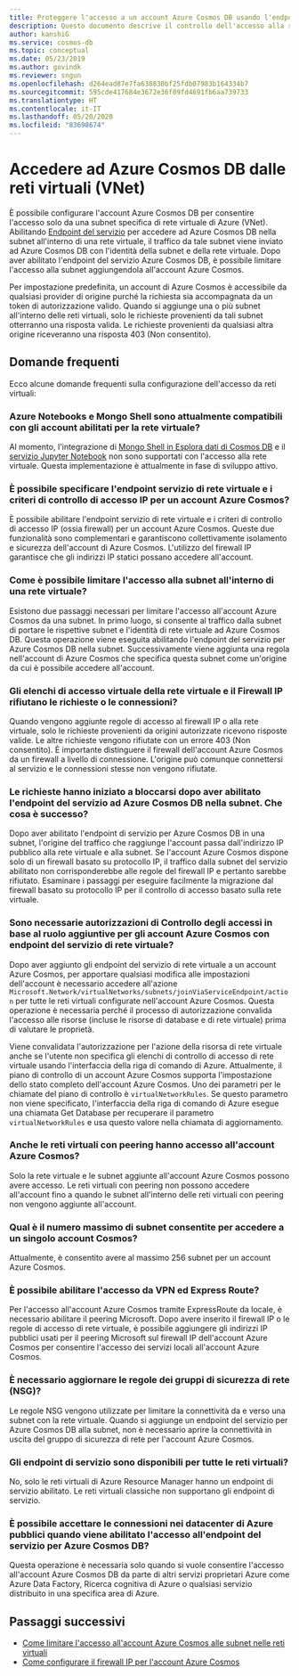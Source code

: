 ```yaml
---
title: Proteggere l'accesso a un account Azure Cosmos DB usando l'endpoint servizio di rete virtuale
description: Questo documento descrive il controllo dell'accesso alla rete virtuale e alla subnet per un account Azure Cosmos.
author: kanshiG
ms.service: cosmos-db
ms.topic: conceptual
ms.date: 05/23/2019
ms.author: govindk
ms.reviewer: sngun
ms.openlocfilehash: d264ead87e7fa638830bf25fdb07983b164334b7
ms.sourcegitcommit: 595cde417684e3672e36f09fd4691fb6aa739733
ms.translationtype: HT
ms.contentlocale: it-IT
ms.lasthandoff: 05/20/2020
ms.locfileid: "83698674"
---
```

# <a name="access-azure-cosmos-db-from-virtual-networks-vnet"></a>Accedere ad Azure Cosmos DB dalle reti virtuali (VNet)

È possibile configurare l'account Azure Cosmos DB per consentire l'accesso solo da una subnet specifica di rete virtuale di Azure (VNet). Abilitando [Endpoint del servizio](../virtual-network/virtual-network-service-endpoints-overview.md) per accedere ad Azure Cosmos DB nella subnet all'interno di una rete virtuale, il traffico da tale subnet viene inviato ad Azure Cosmos DB con l'identità della subnet e della rete virtuale. Dopo aver abilitato l'endpoint del servizio Azure Cosmos DB, è possibile limitare l'accesso alla subnet aggiungendola all'account Azure Cosmos.

Per impostazione predefinita, un account di Azure Cosmos è accessibile da qualsiasi provider di origine purché la richiesta sia accompagnata da un token di autorizzazione valido. Quando si aggiunge una o più subnet all'interno delle reti virtuali, solo le richieste provenienti da tali subnet otterranno una risposta valida. Le richieste provenienti da qualsiasi altra origine riceveranno una risposta 403 (Non consentito). 

## <a name="frequently-asked-questions"></a>Domande frequenti

Ecco alcune domande frequenti sulla configurazione dell'accesso da reti virtuali:

### <a name="are-notebooks-and-mongo-shell-currently-compatible-with-virtual-network-enabled-accounts"></a>Azure Notebooks e Mongo Shell sono attualmente compatibili con gli account abilitati per la rete virtuale?

Al momento, l'integrazione di [Mongo Shell in Esplora dati di Cosmos DB](https://devblogs.microsoft.com/cosmosdb/preview-native-mongo-shell/) e il [servizio Jupyter Notebook](https://docs.microsoft.com/azure/cosmos-db/cosmosdb-jupyter-notebooks) non sono supportati con l'accesso alla rete virtuale. Questa implementazione è attualmente in fase di sviluppo attivo.

### <a name="can-i-specify-both-virtual-network-service-endpoint-and-ip-access-control-policy-on-an-azure-cosmos-account"></a>È possibile specificare l'endpoint servizio di rete virtuale e i criteri di controllo di accesso IP per un account Azure Cosmos? 

È possibile abilitare l'endpoint servizio di rete virtuale e i criteri di controllo di accesso IP (ossia firewall) per un account Azure Cosmos. Queste due funzionalità sono complementari e garantiscono collettivamente isolamento e sicurezza dell'account di Azure Cosmos. L'utilizzo del firewall IP garantisce che gli indirizzi IP statici possano accedere all'account. 

### <a name="how-do-i-limit-access-to-subnet-within-a-virtual-network"></a>Come è possibile limitare l'accesso alla subnet all'interno di una rete virtuale? 

Esistono due passaggi necessari per limitare l'accesso all'account Azure Cosmos da una subnet. In primo luogo, si consente al traffico dalla subnet di portare le rispettive subnet e l'identità di rete virtuale ad Azure Cosmos DB. Questa operazione viene eseguita abilitando l'endpoint del servizio per Azure Cosmos DB nella subnet. Successivamente viene aggiunta una regola nell'account di Azure Cosmos che specifica questa subnet come un'origine da cui è possibile accedere all'account.

### <a name="will-virtual-network-acls-and-ip-firewall-reject-requests-or-connections"></a>Gli elenchi di accesso virtuale della rete virtuale e il Firewall IP rifiutano le richieste o le connessioni? 

Quando vengono aggiunte regole di accesso al firewall IP o alla rete virtuale, solo le richieste provenienti da origini autorizzate ricevono risposte valide. Le altre richieste vengono rifiutate con un errore 403 (Non consentito). È importante distinguere il firewall dell'account Azure Cosmos da un firewall a livello di connessione. L'origine può comunque connettersi al servizio e le connessioni stesse non vengono rifiutate.

### <a name="my-requests-started-getting-blocked-when-i-enabled-service-endpoint-to-azure-cosmos-db-on-the-subnet-what-happened"></a>Le richieste hanno iniziato a bloccarsi dopo aver abilitato l'endpoint del servizio ad Azure Cosmos DB nella subnet. Che cosa è successo?

Dopo aver abilitato l'endpoint di servizio per Azure Cosmos DB in una subnet, l'origine del traffico che raggiunge l'account passa dall'indirizzo IP pubblico alla rete virtuale e alla subnet. Se l'account Azure Cosmos dispone solo di un firewall basato su protocollo IP, il traffico dalla subnet del servizio abilitato non corrisponderebbe alle regole del firewall IP e pertanto sarebbe rifiutato. Esaminare i passaggi per eseguire facilmente la migrazione dal firewall basato su protocollo IP per il controllo di accesso basato sulla rete virtuale.

### <a name="are-additional-rbac-permissions-needed-for-azure-cosmos-accounts-with-vnet-service-endpoints"></a>Sono necessarie autorizzazioni di Controllo degli accessi in base al ruolo aggiuntive per gli account Azure Cosmos con endpoint del servizio di rete virtuale?

Dopo aver aggiunto gli endpoint del servizio di rete virtuale a un account Azure Cosmos, per apportare qualsiasi modifica alle impostazioni dell'account è necessario accedere all'azione `Microsoft.Network/virtualNetworks/subnets/joinViaServiceEndpoint/action` per tutte le reti virtuali configurate nell'account Azure Cosmos. Questa operazione è necessaria perché il processo di autorizzazione convalida l'accesso alle risorse (incluse le risorse di database e di rete virtuale) prima di valutare le proprietà.
 
Viene convalidata l'autorizzazione per l'azione della risorsa di rete virtuale anche se l'utente non specifica gli elenchi di controllo di accesso di rete virtuale usando l'interfaccia della riga di comando di Azure. Attualmente, il piano di controllo di un account Azure Cosmos supporta l'impostazione dello stato completo dell'account Azure Cosmos. Uno dei parametri per le chiamate del piano di controllo è `virtualNetworkRules`. Se questo parametro non viene specificato, l'interfaccia della riga di comando di Azure esegue una chiamata Get Database per recuperare il parametro `virtualNetworkRules` e usa questo valore nella chiamata di aggiornamento.

### <a name="do-the-peered-virtual-networks-also-have-access-to-azure-cosmos-account"></a>Anche le reti virtuali con peering hanno accesso all'account Azure Cosmos? 
Solo la rete virtuale e le subnet aggiunte all'account Azure Cosmos possono avere accesso. Le reti virtuali con peering non possono accedere all'account fino a quando le subnet all'interno delle reti virtuali con peering non vengono aggiunte all'account.

### <a name="what-is-the-maximum-number-of-subnets-allowed-to-access-a-single-cosmos-account"></a>Qual è il numero massimo di subnet consentite per accedere a un singolo account Cosmos? 
Attualmente, è consentito avere al massimo 256 subnet per un account Azure Cosmos.

### <a name="can-i-enable-access-from-vpn-and-express-route"></a>È possibile abilitare l'accesso da VPN ed Express Route? 
Per l'accesso all'account Azure Cosmos tramite ExpressRoute da locale, è necessario abilitare il peering Microsoft. Dopo avere inserito il firewall IP o le regole di accesso di rete virtuale, è possibile aggiungere gli indirizzi IP pubblici usati per il peering Microsoft sul firewall IP dell'account Azure Cosmos per consentire l'accesso dei servizi locali all'account Azure Cosmos. 

### <a name="do-i-need-to-update-the-network-security-groups-nsg-rules"></a>È necessario aggiornare le regole dei gruppi di sicurezza di rete (NSG)? 
Le regole NSG vengono utilizzate per limitare la connettività da e verso una subnet con la rete virtuale. Quando si aggiunge un endpoint del servizio per Azure Cosmos DB alla subnet, non è necessario aprire la connettività in uscita del gruppo di sicurezza di rete per l'account Azure Cosmos. 

### <a name="are-service-endpoints-available-for-all-vnets"></a>Gli endpoint di servizio sono disponibili per tutte le reti virtuali?
No, solo le reti virtuali di Azure Resource Manager hanno un endpoint di servizio abilitato. Le reti virtuali classiche non supportano gli endpoint di servizio.

### <a name="can-i-accept-connections-from-within-public-azure-datacenters-when-service-endpoint-access-is-enabled-for-azure-cosmos-db"></a>È possibile accettare le connessioni nei datacenter di Azure pubblici quando viene abilitato l'accesso all'endpoint del servizio per Azure Cosmos DB?  
Questa operazione è necessaria solo quando si vuole consentire l'accesso all'account Azure Cosmos DB da parte di altri servizi proprietari Azure come Azure Data Factory, Ricerca cognitiva di Azure o qualsiasi servizio distribuito in una specifica area di Azure.


## <a name="next-steps"></a>Passaggi successivi

* [Come limitare l'accesso all'account Azure Cosmos alle subnet nelle reti virtuali](how-to-configure-vnet-service-endpoint.md)
* [Come configurare il firewall IP per l'account Azure Cosmos](how-to-configure-firewall.md)

